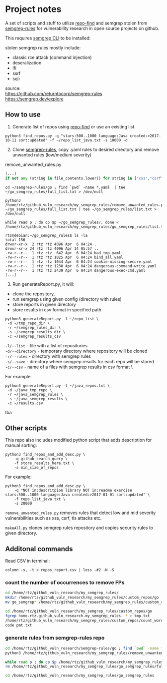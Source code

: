 # Project notes
A set of scripts and stuff to utilize [repo-find](https://github.com/jkob-sec/repo-find) and semgrep stolen from [semgrep-rules](https://github.com/returntocorp/semgrep-rules) for vulnerability research in  open source projects on github. 

This requires [semgrep CLI](https://semgrep.dev/docs/getting-started/) to be installed:

stolen semgrep rules mostly include:
- classic rce attack (command injection)
- deseralization
- lfi
- ssrf
- sqli

source: \
https://github.com/returntocorp/semgrep-rules \
https://semgrep.dev/explore
## How to use
1. Generate list of repos using [repo-find](https://github.com/jkob-sec/repo-find) or use an existing list.

```console
python3 find_repos.py -q "stars:500..1000 language:Java created:>2017-10-11 sort:updated" -f ~/repo_list_java.txt -s 10000 -d
```

2. Clone [semgrep-rules](https://github.com/returntocorp/semgrep-rules), copy .yaml rules to desired directory and remove unwanted rules (low/medium severity)

remove_unwanted_rules.py
```python
[...]
if not any (string in file_contents.lower() for string in ["xss","csrf","redirect","category: correctness","category: best-practice","this rule has been deprecated","improper encoding or escaping of output"]):
```

```console
cd ~/semgrep-rules/go ; find `pwd` -name *.yaml  | tee ~/go_semgrep_rules/full_list.txt > /dev/null

python3 /home/rtz/github_vuln_research/my_semgrep_rules/remove_unwanted_rules.py ~/go_semgrep_rules/full_list.txt | tee ~/go_semgrep_rules/list.txt > /dev/null

while read p ; do cp $p ~/go_semgrep_rules/; done < /home/rtz/github_vuln_research/my_semgrep_rules/go_semgrep_rules/list.txt

rtz@debian:~/go_semgrep_rules$ ls -la 
total 156
drwxr-xr-x  2 rtz rtz 4096 Apr  6 04:24 .
drwxr-xr-x 24 rtz rtz 4096 Apr 14 05:57 ..
-rw-r--r--  1 rtz rtz  642 Apr  6 04:24 bad_tmp.yaml
-rw-r--r--  1 rtz rtz 1025 Apr  6 04:24 bind_all.yaml
-rw-r--r--  1 rtz rtz 1044 Apr  6 04:24 cookie-missing-secure.yaml
-rw-r--r--  1 rtz rtz 1238 Apr  6 04:24 dangerous-command-write.yaml
-rw-r--r--  1 rtz rtz 2439 Apr  6 04:24 dangerous-exec-cmd.yaml
[...]
```

3. Run generateReport.py, it will:
- clone the repository,
- run semgrep using given config (directory with rules)
- store reports in given directory
- store results in csv format in specified path

```console
python3 generateReport.py -l ~/repo_list \
 -d ~/tmp_repo_dir \
 -r ~/semgrep_rules_dir \
 -s ~/semgrep_results_dir \
 -c ~/semgrep_results_csv
```
`-l/--list` - file with a list of repositories \
`-d/--directory` - temporary directory where repository will be cloned \
`-r/--rules` - directory with semgrep rules  \
`-s/--save` - directory where semgrep results for each repo will be stored \
`-c/--csv` - name of a files with semgrep results in csv format  \

For example:
```console
python3 generateReport.py -l ~/java_repos.txt \ 
 -d ~/java_tmp_repo \
 -r ~/java_semgrep_rules \
 -s ~/java_semgrep_results \
 -c ~/results.csv
```

tba


## Other scripts

This repo also includes modified python script that adds description for manual sorting:
```console
python3 find_repos_and_add_desc.py \
    -q github_search_query \
    -f store_results_here.txt \
    -s min_size_of_repos
```

For example:
```console
python3 find_repos_and_add_desc.py \
    -q "NOT in:descritpion library NOT in:readme exercise stars:500..1000 language:Java created:>2017-01-01 sort:updated" \
    -f repo_list_java.txt \
    -s 20000
```

`remove_unwanted_rules.py` removes rules that detect low and mid severity vulnerabilities such as xss, csrf, tls attacks etc.

`makeAll.py` clones semgrep rules repository and copies security rules to given directory.

## Additonal commands
Read CSV in terminal:
```
column -s, -t < repos_report.csv | less -#2 -N -S 
```


### count the number of occurrences to remove FPs
```bash
cd /home/rtz/github_vuln_research/my_semgrep_rules/
mkdir /home/rtz/github_vuln_research/my_semgrep_rules/custom_repos/go
mv go_semgrep* /home/rtz/github_vuln_research/my_semgrep_rules/custom_repos/go

cd /home/rtz/github_vuln_research/my_semgrep_rules/custom_repos/go
fgrep home.rtz.github_vuln_research.my_semgrep_rules. * > tmp.txt
/home/rtz/github_vuln_research/my_semgrep_rules/custom_repos/count_words.sh tmp.txt > pmt.txt 
code pmt.txt
```


### generate rules from semgrep-rules repo
```bash
cd /home/rtz/github_vuln_research/semgrep-rules/go ; find `pwd` -name *.yaml  | tee /home/rtz/github_vuln_research/my_semgrep_rules/go_semgrep_rules/full_list.txt > /dev/null
python3 /home/rtz/github_vuln_research/my_semgrep_rules/remove_unwanted_rules.py /home/rtz/github_vuln_research/my_semgrep_rules/go_semgrep_rules/full_list.txt | tee /home/rtz/github_vuln_research/my_semgrep_rules/go_semgrep_rules/list.txt  > /dev/null

while read p ; do cp $p /home/rtz/github_vuln_research/my_semgrep_rules/go_semgrep_rules/; done < /home/rtz/github_vuln_research/my_semgrep_rules/go_semgrep_rules/list.txt 
rm /home/rtz/github_vuln_research/my_semgrep_rules/go_semgrep_rules/full_list.txt /home/rtz/github_vuln_research/my_semgrep_rules/go_semgrep_rules/rule_list.txt 

cd /home/rtz/github_vuln_research/my_semgrep_rules/go_semgrep_rules
```

